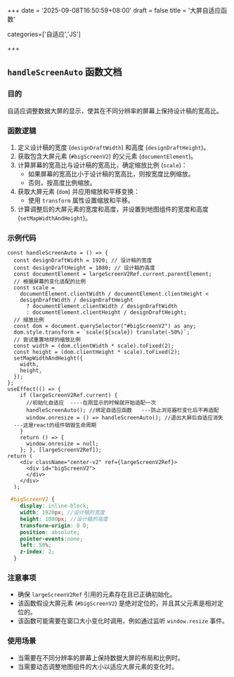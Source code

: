 +++
date = '2025-09-08T16:50:59+08:00'
draft = false
title = '大屏自适应函数'

categories=['自适应','JS']

+++

## `handleScreenAuto` 函数文档

### 目的

自适应调整数据大屏的显示，使其在不同分辨率的屏幕上保持设计稿的宽高比。

### 函数逻辑

1. 定义设计稿的宽度 (`designDraftWidth`) 和高度 (`designDraftHeight`)。
2. 获取包含大屏元素 (`#bigScreenV2`) 的父元素 (`documentElement`)。
3. 计算屏幕的宽高比与设计稿的宽高比，确定缩放比例 (`scale`)：
   - 如果屏幕的宽高比小于设计稿的宽高比，则按宽度比例缩放。
   - 否则，按高度比例缩放。
4. 获取大屏元素 (`dom`) 并应用缩放和平移变换：
   - 使用 `transform` 属性设置缩放和平移。
5. 计算调整后的大屏元素的宽度和高度，并设置到地图组件的宽度和高度 (`setMapWidthAndHeight`)。

### 示例代码

```tsx
const handleScreenAuto = () => {
  const designDraftWidth = 1920; // 设计稿的宽度
  const designDraftHeight = 1080; // 设计稿的高度
  const documentElement = largeScreenV2Ref.current.parentElement;
  // 根据屏幕的变化适配的比例
  const scale =
    documentElement.clientWidth / documentElement.clientHeight <
    designDraftWidth / designDraftHeight
      ? documentElement.clientWidth / designDraftWidth
      : documentElement.clientHeight / designDraftHeight;
  // 缩放比例
  const dom = document.querySelector("#bigScreenV2") as any;
  dom.style.transform = `scale(${scale}) translate(-50%)`;
  // 尝试重置地球的缩放比例
  const width = (dom.clientWidth * scale).toFixed(2);
  const height = (dom.clientHeight * scale).toFixed(2);
  setMapWidthAndHeight({
    width,
    height,
  });
};
useEffect(() => {
    if (largeScreenV2Ref.current) {
      //初始化自适应  ----在刚显示的时候就开始适配一次
      handleScreenAuto(); //绑定自适应函数   ---防止浏览器栏变化后不再适配
      window.onresize = () => handleScreenAuto(); //退出大屏后自适应消失   ---这是react的组件销毁生命周期
    }
    return () => {
      window.onresize = null;
    }; }, [largeScreenV2Ref]);
return (
    <div className="center-v2" ref={largeScreenV2Ref}>
      <div id="bigScreenV2">
      </div>
    </div>
  );
```

```scss
 #bigScreenV2 {
    display: inline-block;
    width: 1920px; //设计稿的宽度
    height: 1080px; //设计稿的高度
    transform-origin: 0 0;
    position: absolute;
    pointer-events:none;
    left: 50%;
    z-index: 2;
  }
```

### 注意事项

- 确保 `largeScreenV2Ref` 引用的元素存在且已正确初始化。
- 该函数假设大屏元素 (`#bigScreenV2`) 是绝对定位的，并且其父元素是相对定位的。
- 该函数可能需要在窗口大小变化时调用，例如通过监听 `window.resize` 事件。

### 使用场景

- 当需要在不同分辨率的屏幕上保持数据大屏的布局和比例时。
- 当需要动态调整地图组件的大小以适应大屏元素的变化时。
